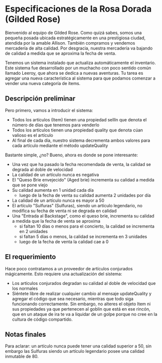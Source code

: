 # Especificaciones de la Rosa Dorada (Gilded Rose)

Bienvenido al equipo de Gilded Rose. Como quizá sabes, somos una pequeña posada ubicada estratégicamente en una prestigiosa ciudad, atendida por la amable Allison. También compramos y vendemos mercadería de alta calidad. Por desgracia, nuestra mercadería va bajando de calidad a medida que se aproxima la fecha de venta.

Tenemos un sistema instalado que actualiza automáticamente el inventario. Este sistema fue desarrollado por un muchacho con poco sentido común llamado Leeroy, que ahora se dedica a nuevas aventuras. Tu tarea es agregar una nueva característica al sistema para que podamos comenzar a vender una nueva categoría de items.

## Descripción preliminar

Pero primero, vamos a introducir el sistema:

* Todos los artículos (Item) tienen una propiedad sellIn que denota el número de días que tenemos para venderlo
* Todos los artículos tienen una propiedad quality que denota cúan valioso es el artículo
* Al final de cada día, nuestro sistema decrementa ambos valores para cada artículo mediante el método updateQuality

Bastante simple, ¿no? Bueno, ahora es donde se pone interesante:

* Una vez que ha pasado la fecha recomendada de venta, la calidad se degrada al doble de velocidad
* La calidad de un artículo nunca es negativa
* El "Queso Brie envejecido" (Aged brie) incrementa su calidad a medida que se pone viejo
* Su calidad aumenta en 1 unidad cada día
    * luego de la fecha de venta su calidad aumenta 2 unidades por día
* La calidad de un artículo nunca es mayor a 50
* El artículo "Sulfuras" (Sulfuras), siendo un artículo legendario, no modifica su fecha de venta ni se degrada en calidad
* Una "Entrada al Backstage", como el queso brie, incrementa su calidad a medida que la fecha de venta se aproxima
    * si faltan 10 días o menos para el concierto, la calidad se incrementa en 2 unidades
    * si faltan 5 días o menos, la calidad se incrementa en 3 unidades
    * luego de la fecha de venta la calidad cae a 0
    
## El requerimiento

Hace poco contratamos a un proveedor de artículos conjurados mágicamente. Esto requiere una actualización del sistema:

* Los artículos conjurados degradan su calidad al doble de velocidad que los normales
* Siéntete libre de realizar cualquier cambio al mensaje updateQuality y agregar el código que sea necesario, mientras que todo siga funcionando correctamente. Sin embargo, no alteres el objeto Item ni sus propiedades ya que pertenecen al goblin que está en ese rincón, que en un ataque de ira te va a liquidar de un golpe porque no cree en la cultura de código compartido.

## Notas finales

Para aclarar: un artículo nunca puede tener una calidad superior a 50, sin embargo las Sulfuras siendo un artículo legendario posee una calidad inmutable de 80.